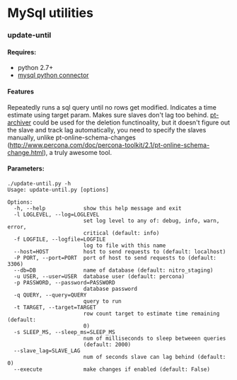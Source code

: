 # MySql utilities

### update-until ###

#### Requires:
* python 2.7+
* [mysql python connector](http://dev.mysql.com/downloads/connector/python/1.2.html)

#### Features
Repeatedly runs a sql query until no rows get modified.
Indicates a time estimate using target param.
Makes sure slaves don't lag too behind.
    [pt-archiver](http://www.percona.com/doc/percona-toolkit/2.1/pt-archiver.html) could be used for the deletion functinoality, but it doesn't figure out the slave and track lag automatically, you need to specify the slaves manually, unlike pt-online-schema-changes (http://www.percona.com/doc/percona-toolkit/2.1/pt-online-schema-change.html), a truly awesome tool.

#### Parameters:

```
./update-until.py -h
Usage: update-until.py [options]

Options:
  -h, --help            show this help message and exit
  -l LOGLEVEL, --log=LOGLEVEL
                        set log level to any of: debug, info, warn, error,
                        critical (default: info)
  -f LOGFILE, --logfile=LOGFILE
                        log to file with this name
  --host=HOST           host to send requests to (default: localhost)
  -P PORT, --port=PORT  port of host to send requests to (default: 3306)
  --db=DB               name of database (default: nitro_staging)
  -u USER, --user=USER  database user (default: percona)
  -p PASSWORD, --password=PASSWORD
                        database password
  -q QUERY, --query=QUERY
                        query to run
  -t TARGET, --target=TARGET
                        row count target to estimate time remaining (default:
                        0)
  -s SLEEP_MS, --sleep_ms=SLEEP_MS
                        num of milliseconds to sleep betweeen queries
                        (default: 2000)
  --slave_lag=SLAVE_LAG
                        num of seconds slave can lag behind (default: 0)
  --execute             make changes if enabled (default: False)
```